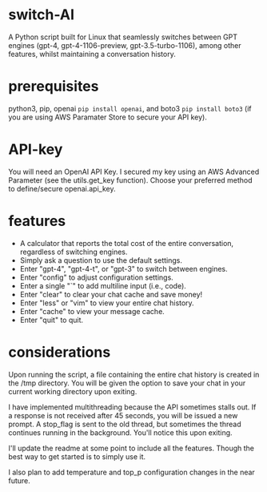 # switch-AI
A Python script built for Linux that seamlessly switches between GPT engines (gpt-4, gpt-4-1106-preview, gpt-3.5-turbo-1106), among other features, whilst maintaining a conversation history.

# prerequisites
python3, pip, openai `pip install openai`, and boto3 `pip install boto3` (if you are using AWS Paramater Store to secure your API key).

# API-key
You will need an OpenAI API Key. I secured my key using an AWS Advanced Parameter (see the utils.get_key function). Choose your preferred method to define/secure openai.api_key.

# features
* A calculator that reports the total cost of the entire conversation, regardless of switching engines.
* Simply ask a question to use the default settings.
* Enter "gpt-4", "gpt-4-t", or "gpt-3" to switch between engines.
* Enter "config" to adjust configuration settings.
* Enter a single "`" to add multiline input (i.e., code).
* Enter "clear" to clear your chat cache and save money!
* Enter "less" or "vim" to view your entire chat history.
* Enter "cache" to view your message cache.
* Enter "quit" to quit.

# considerations
Upon running the script, a file containing the entire chat history is created in the /tmp directory. You will be given the option to save your chat in your current working directory upon exiting.

I have implemented multithreading because the API sometimes stalls out. If a response is not received after 45 seconds, you will be issued a new prompt. A stop_flag is sent to the old thread, but sometimes the thread continues running in the background. You'll notice this upon exiting.

I'll update the readme at some point to include all the features. Though the best way to get started is to simply use it.

I also plan to add temperature and top_p configuration changes in the near future.
